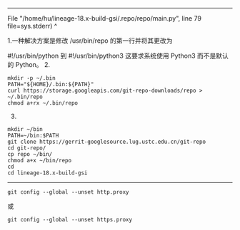  *******************************************************************************************
File "/home/hu/lineage-18.x-build-gsi/.repo/repo/main.py", line 79
    file=sys.stderr)
        ^

1.一种解决方案是修改 /usr/bin/repo 的第一行并将其更改为

#!/usr/bin/python
到
#!/usr/bin/python3
这要求系统使用 Python3 而不是默认的 Python。
2.

```
mkdir -p ~/.bin
PATH="${HOME}/.bin:${PATH}"
curl https://storage.googleapis.com/git-repo-downloads/repo > ~/.bin/repo
chmod a+rx ~/.bin/repo
```
3.
```
mkdir ~/bin
PATH=~/bin:$PATH
git clone https://gerrit-googlesource.lug.ustc.edu.cn/git-repo
cd git-repo/
cp repo ~/bin/
chmod a+x ~/bin/repo
cd
cd lineage-18.x-build-gsi
```
***********************************************************************************************
```
git config --global --unset http.proxy
```
或
```
git config --global --unset https.proxy
```
